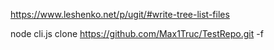 https://www.leshenko.net/p/ugit/#write-tree-list-files

node cli.js clone https://github.com/Max1Truc/TestRepo.git -f